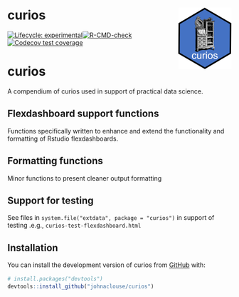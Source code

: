 
<!-- README.md is generated from README.Rmd. Please edit that file -->

# curios <img src="man/figures/logo.png" align="right" height="138" />

[![Lifecycle:
experimental](https://img.shields.io/badge/lifecycle-experimental-orange.svg)](https://lifecycle.r-lib.org/articles/stages.html#experimental)[![R-CMD-check](https://github.com/johnaclouse/curios/workflows/R-CMD-check/badge.svg)](https://github.com/johnaclouse/curios/actions)
[![Codecov test
coverage](https://codecov.io/gh/johnaclouse/curios/branch/main/graph/badge.svg)](https://app.codecov.io/gh/johnaclouse/curios?branch=main)

# curios

A compendium of curios used in support of practical data science.

## Flexdashboard support functions

Functions specifically written to enhance and extend the functionality
and formatting of Rstudio flexdashboards.

## Formatting functions

Minor functions to present cleaner output formatting

## Support for testing

See files in `system.file("extdata", package = "curios")` in support of
testing .e.g., `curios-test-flexdashboard.html`

## Installation

You can install the development version of curios from
[GitHub](https://github.com/) with:

``` r
# install.packages("devtools")
devtools::install_github("johnaclouse/curios")
```
